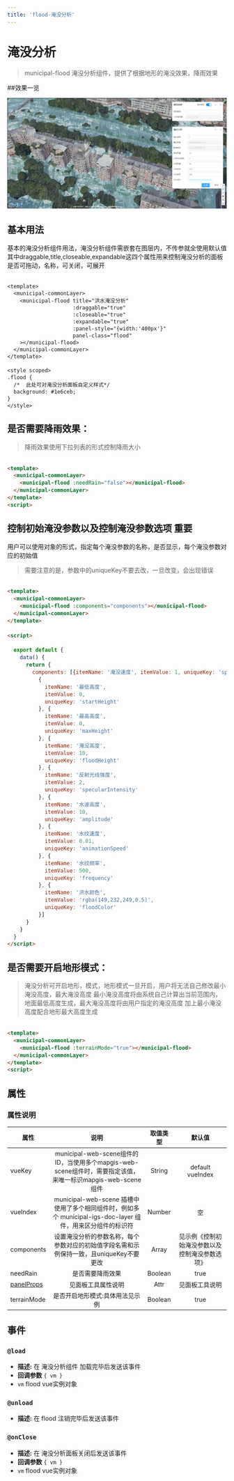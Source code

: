 ```yaml
---
title: 'flood-淹没分析'
---
```


# 淹没分析

> municipal-flood 淹没分析组件，提供了根据地形的淹没效果，降雨效果

##效果一览

![效果一览](../../assets/flood1.png)

## 基本用法

基本的淹没分析组件用法，淹没分析组件需嵌套在图层内，不传参就全使用默认值 其中draggable,title,closeable,expandable这四个属性用来控制淹没分析的面板是否可拖动，名称，可关闭，可展开

```vue

<template>
  <municipal-commonLayer>
    <municipal-flood title="洪水淹没分析"
                     :draggable="true"
                     :closeable="true"
                     :expandable="true"
                     :panel-style="{width:'400px'}"
                     panel-class="flood"
    ></municipal-flood>
  </municipal-commonLayer>
</template>

<style scoped>
.flood {
  /*  此处可对淹没分析面板自定义样式*/
  background: #1e6ceb;
}
</style>
```

## 是否需要降雨效果：

> 降雨效果使用下拉列表的形式控制降雨大小

```html

<template>
  <municipal-commonLayer>
    <municipal-flood :needRain="false"></municipal-flood>
  </municipal-commonLayer>
</template>
<script>
```

## 控制初始淹没参数以及控制淹没参数选项 重要

用户可以使用对象的形式，指定每个淹没参数的名称，是否显示，每个淹没参数对应的初始值
> 需要注意的是，参数中的uniqueKey不要去改，一旦改变，会出现错误

```html

<template>
  <municipal-commonLayer>
    <municipal-flood :components="components"></municipal-flood>
  </municipal-commonLayer>
</template>

<script>

  export default {
    data() {
      return {
        components: [{itemName: '淹没速度', itemValue: 1, uniqueKey: 'speed'},
          {
            itemName: '最低高度',
            itemValue: 0,
            uniqueKey: 'startHeight'
          }, {
            itemName: '最高高度',
            itemValue: 0,
            uniqueKey: 'maxHeight'
          }, {
            itemName: '淹没高度',
            itemValue: 10,
            uniqueKey: 'floodHeight'
          }, {
            itemName: '反射光线强度',
            itemValue: 2,
            uniqueKey: 'specularIntensity'
          }, {
            itemName: '水波高度',
            itemValue: 10,
            uniqueKey: 'amplitude'
          }, {
            itemName: '水纹速度',
            itemValue: 0.01,
            uniqueKey: 'animationSpeed'
          }, {
            itemName: '水纹频率',
            itemValue: 500,
            uniqueKey: 'frequency'
          }, {
            itemName: '洪水颜色',
            itemValue: 'rgba(149,232,249,0.5)',
            uniqueKey: 'floodColor'
          }]
      }
    }
  }
</script>
```

## 是否需要开启地形模式：

> 淹没分析可开启地形，模式，地形模式一旦开启，用户将无法自己修改最小淹没高度，最大淹没高度
> 最小淹没高度将由系统自己计算出当前范围内，地面最低高度生成，最大淹没高度将由用户指定的淹没高度
> 加上最小淹没高度配合地形最大高度生成

```html

<template>
  <municipal-commonLayer>
    <municipal-flood :terrainMode="true"></municipal-flood>
  </municipal-commonLayer>
</template>
<script>
```

## 属性

### 属性说明

属性|说明|取值类型|默认值
--|:--:|:--:|:--:
vueKey|municipal-web-scene组件的 ID，当使用多个mapgis-web-scene组件时，需要指定该值，来唯一标识mapgis-web-scene组件|String|default vueIndex|当
vueIndex|municipal-web-scene 插槽中使用了多个相同组件时，例如多个 municipal-igs-doc-layer 组件，用来区分组件的标识符|Number|空
components|设置淹没分析的参数名称，每个参数对应的初始值字段名需和示例保持一致，且uniqueKey不要更改|Array|见示例《控制初始淹没参数以及控制淹没参数选项》
needRain|是否需要降雨效果|Boolean|true
[panelProps](https://aalldd.github.io/vue-cesium-component/components/common/panel.html#属性)|见面板工具属性说明|Attr|见面板工具说明
terrainMode|是否开启地形模式:具体用法见示例|Boolean|true

## 事件

### `@load`

- **描述:** 在 淹没分析组件 加载完毕后发送该事件
- **回调参数** `{ vm }`
- `vm` flood vue实例对象

### `@unload`

- **描述:** 在 flood 注销完毕后发送该事件

### `@onClose`

- **描述:** 在 淹没分析面板关闭后发送该事件
- **回调参数** `{ vm }`
- `vm` flood vue实例对象


